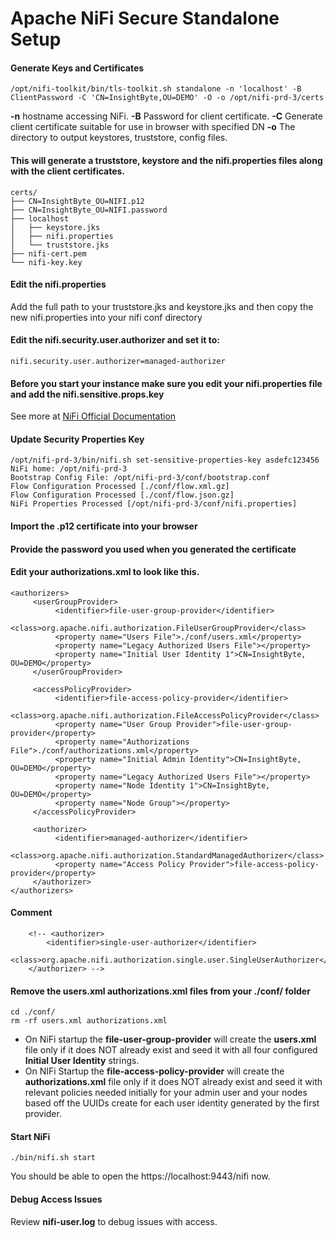 


# Apache NiFi Secure Standalone Setup

#### Generate Keys and Certificates

```
/opt/nifi-toolkit/bin/tls-toolkit.sh standalone -n 'localhost' -B ClientPassword -C 'CN=InsightByte,OU=DEMO' -O -o /opt/nifi-prd-3/certs
```
**-n** hostname accessing NiFi.
**-B** Password for client certificate.
**-C** Generate client certificate suitable for use in browser with specified DN
**-o** The directory to output keystores, truststore, config files.

#### This will generate a truststore, keystore and the nifi.properties files along with the client certificates.
```
certs/
├── CN=InsightByte_OU=NIFI.p12
├── CN=InsightByte_OU=NIFI.password
├── localhost
│   ├── keystore.jks
│   ├── nifi.properties
│   └── truststore.jks
├── nifi-cert.pem
└── nifi-key.key
```


#### Edit the nifi.properties 
Add the full path to your truststore.jks and keystore.jks and then copy the new nifi.properties into your nifi conf directory

#### Edit the nifi.security.user.authorizer and set it to:
```
nifi.security.user.authorizer=managed-authorizer
```

#### Before you start your instance make sure you edit your nifi.properties file and add the nifi.sensitive.props.key
See more at [NiFi Official Documentation](https://nifi.apache.org/docs/nifi-docs/html/administration-guide.html#updating-the-sensitive-properties-key)

#### Update Security Properties Key 
```
/opt/nifi-prd-3/bin/nifi.sh set-sensitive-properties-key asdefc123456
NiFi home: /opt/nifi-prd-3
Bootstrap Config File: /opt/nifi-prd-3/conf/bootstrap.conf
Flow Configuration Processed [./conf/flow.xml.gz]
Flow Configuration Processed [./conf/flow.json.gz]
NiFi Properties Processed [/opt/nifi-prd-3/conf/nifi.properties]
```



#### Import the .p12 certificate into your browser

#### Provide the password you used when you generated the certificate


#### Edit your authorizations.xml to look like this.
```
<authorizers>
     <userGroupProvider>
          <identifier>file-user-group-provider</identifier>
          <class>org.apache.nifi.authorization.FileUserGroupProvider</class>
          <property name="Users File">./conf/users.xml</property>
          <property name="Legacy Authorized Users File"></property>
          <property name="Initial User Identity 1">CN=InsightByte, OU=DEMO</property>
     </userGroupProvider>

     <accessPolicyProvider>
          <identifier>file-access-policy-provider</identifier>
          <class>org.apache.nifi.authorization.FileAccessPolicyProvider</class>
          <property name="User Group Provider">file-user-group-provider</property>
          <property name="Authorizations File">./conf/authorizations.xml</property>
          <property name="Initial Admin Identity">CN=InsightByte, OU=DEMO</property>
          <property name="Legacy Authorized Users File"></property>
          <property name="Node Identity 1">CN=InsightByte, OU=DEMO</property>
          <property name="Node Group"></property>
     </accessPolicyProvider>

     <authorizer>
          <identifier>managed-authorizer</identifier>
          <class>org.apache.nifi.authorization.StandardManagedAuthorizer</class>
          <property name="Access Policy Provider">file-access-policy-provider</property>
     </authorizer>
</authorizers>
```

#### Comment
```
    <!-- <authorizer>
        <identifier>single-user-authorizer</identifier>
        <class>org.apache.nifi.authorization.single.user.SingleUserAuthorizer</class>
    </authorizer> -->
```


#### Remove the users.xml authorizations.xml files from your ./conf/ folder
```
cd ./conf/
rm -rf users.xml authorizations.xml
```

- On NiFi startup the **file-user-group-provider** will create the **users.xml** file only if it does NOT already exist and seed it with all four configured **Initial User Identity** strings.
- On NIFi Startup the **file-access-policy-provider** will create the **authorizations.xml** file only if it does NOT already exist and seed it with relevant policies needed initially for your admin user and your nodes based off the UUIDs create for each user identity generated by the first provider.

#### Start NiFi
```
./bin/nifi.sh start
```
You should be able to open the https://localhost:9443/nifi now.

#### Debug Access Issues
Review **nifi-user.log** to debug issues with access.
